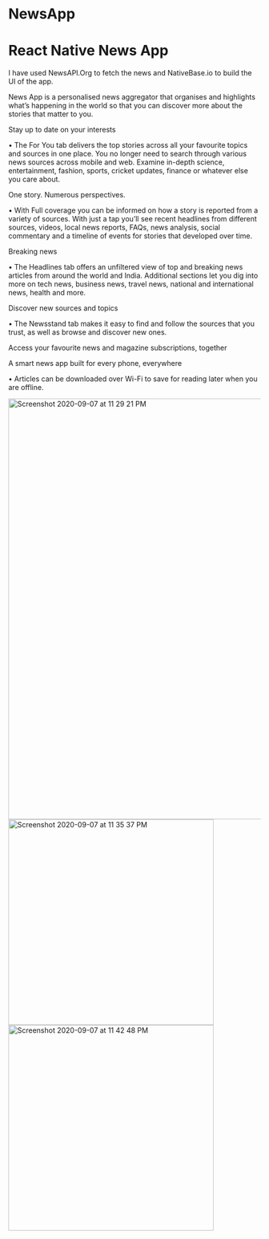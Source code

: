 # NewsApp
# React Native News App
I have used NewsAPI.Org to fetch the news and NativeBase.io to build the UI of the app.


 News App is a personalised news aggregator that organises and highlights what’s happening in the world so that you can discover more about the stories that matter to you.


Stay up to date on your interests

• The For You tab delivers the top stories across all your favourite topics and sources in one place. You no longer need to search through various news sources across mobile and web. Examine in-depth science, entertainment, fashion, sports, cricket updates, finance or whatever else you care about.

One story. Numerous perspectives.

• With Full coverage you can be informed on how a story is reported from a variety of sources. With just a tap you’ll see recent headlines from different sources, videos, local news reports, FAQs, news analysis, social commentary and a timeline of events for stories that developed over time.

Breaking news

• The Headlines tab offers an unfiltered view of top and breaking news articles from around the world and India. Additional sections let you dig into more on tech news, business news, travel news, national and international news, health and more.

Discover new sources and topics

• The Newsstand tab makes it easy to find and follow the sources that you trust, as well as browse and discover new ones.

Access your favourite news and magazine subscriptions, together

A smart news app built for every phone, everywhere

• Articles can be downloaded over Wi-Fi to save for reading later when you are offline.


<img width="839" alt="Screenshot 2020-09-07 at 11 29 21 PM" src="https://user-images.githubusercontent.com/30666070/92410732-a9700000-f162-11ea-9736-347b073d614a.png">

<img width="410" alt="Screenshot 2020-09-07 at 11 35 37 PM" src="https://user-images.githubusercontent.com/30666070/92410927-767a3c00-f163-11ea-8e9c-5be3e15d1b16.png">

<img width="410" alt="Screenshot 2020-09-07 at 11 42 48 PM" src="https://user-images.githubusercontent.com/30666070/92411053-f43e4780-f163-11ea-920e-abd48a6199b4.png">





